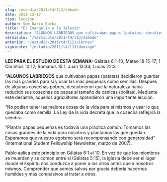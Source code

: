 ```yaml
---
slug: /estudia/2011/t4/l13/sabado
date: 2011-12-17
tipo: leccion
author: Sem Dario Barba
title: "El Evangelio y la Iglesia"
description: "ALGUNOS LABRIEGOS que cultivaban papas (patatas) decidieron guardar las más  grandes para sí y usar las más pequeñas como semillas. Después de algunas  cosechas pobres, descubrieron que la naturaleza había reducido sus cosechas de  papas al tamaño de canicas (bolitas). Mediant..."
versiculo: "/versiculo/2011/t4/l13/sabado"
anterior: "/estudia/2011/t4/l12/viernes"
siguiente: "/estudia/2011/t4/l13/domingo"
---
```


**LEE PARA EL ESTUDIO DE ESTA SEMANA:** Gálatas 6:1-10; Mateo 18:15-17; 1 Corintios 10:12; Romanos 15:1; Juan 13:34; Lucas 22:3.

**“ALGUNOS LABRIEGOS** que cultivaban papas (patatas) decidieron guardar las más grandes para sí y usar las más pequeñas como semillas. Después de algunas cosechas pobres, descubrieron que la naturaleza había reducido sus cosechas de papas al tamaño de canicas (bolitas). Mediante este desastre, aquellos agricultores aprendieron una importante lección.

“No podían tener las mejores cosas de la vida para sí mismos y usar lo que quedaba como semilla. La Ley de la vida decreta que la cosecha reflejará la siembra.

“Plantar papas pequeñas es todavía una práctica común. Tomamos las cosas grandes de la vida para nosotros y plantamos las que quedan. Esperamos que nuestro egoísmo será recompensando con generosidad” (International Student Fellowship Newsletter, marzo de 2007).

Pablo aplica este principio en Gálatas 6:1 al 10. En vez de que los miembros se muerdan y se coman entre sí (Gálatas 5:15), la iglesia debe ser el lugar donde el Espíritu nos conduzca a poner a los otros antes que a nosotros mismos. Comprender que somos salvos por gracia debería hacernos humildes y más compasivos al tratar a otros.
